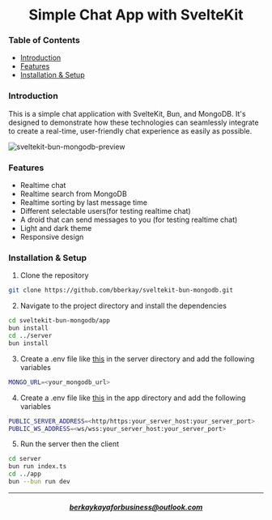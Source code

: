 <h1 align = "center">Simple Chat App with SvelteKit</h1>
<h3>Table of Contents</h3>
<ul>
  <li><a href="#introduction">Introduction</a></li>
  <li><a href="#features">Features</a></li>
  <li><a href="#installation--setup">Installation & Setup</a></li>
</ul>

<h3>Introduction</h3>
<p>This is a simple chat application with SvelteKit, Bun, and MongoDB. It's designed to demonstrate how these technologies can seamlessly integrate to create a real-time, user-friendly chat experience as easily as possible.</p>
<img src="https://i.ibb.co/G25XkWB/sveltekit-bun-mongodb-preview.png" alt="sveltekit-bun-mongodb-preview" border="0">

<h3>Features</h3>

- Realtime chat
- Realtime search from MongoDB
- Realtime sorting by last message time
- Different selectable users(for testing realtime chat)
- A droid that can send messages to you (for testing realtime chat)
- Light and dark theme
- Responsive design

<h3>Installation & Setup</h3>

1. Clone the repository
```bash
git clone https://github.com/bberkay/sveltekit-bun-mongodb.git
```
2. Navigate to the project directory and install the dependencies
```bash
cd sveltekit-bun-mongodb/app
bun install
cd ../server
bun install
```
3. Create a .env file like <a href ="https://github.com/bberkay/sveltekit-bun-mongodb/blob/main/server/.env.example">this</a> in the server directory and add the following variables
```bash
MONGO_URL=<your_mongodb_url>
```
4. Create a .env file like <a href ="https://github.com/bberkay/sveltekit-bun-mongodb/blob/main/app/.env.example">this</a> in the app directory and add the following variables
```bash
PUBLIC_SERVER_ADDRESS=<http/https:your_server_host:your_server_port>
PUBLIC_WS_ADDRESS=<ws/wss:your_server_host:your_server_port>
```
   
5. Run the server then the client
```bash
cd server
bun run index.ts
cd ../app
bun --bun run dev
```

<hr>
<h5 align="center"><a href="mailto:berkaykayaforbusiness@outlook.com">berkaykayaforbusiness@outlook.com</a></h5> 